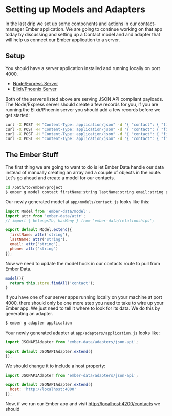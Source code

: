 # Setting up Models and Adapters

In the last drip we set up some components and actions in our contact-manager Ember application. We are going to continue working on that app today by discussing and setting up a Contact model and and adapter that will help us connect our Ember application to a server.

## Setup

You should have a server application installed and running locally on port 4000.

* [Node/Express Server](https://github.com/baroquon/contact_manager_backend_node)
* [Elixir/Phoenix Server](https://github.com/baroquon/contact_manager_backend)

Both of the servers listed above are serving JSON API compliant payloads. The Node/Express server should create a few records for you, if you are running the Elixir/Phoenix server you should add a few records before we get started:

```sh
curl -X POST -H "Content-Type: application/json" -d '{ "contact": { "first_name": "Gerald", "last_name": "Madison", "email":"germader@gmail.com", "phone": "205.555.0438" } }' http://localhost:4000/contacts
curl -X POST -H "Content-Type: application/json" -d '{ "contact": { "first_name": "Jimmy", "last_name": "Jefferson", "email":"jeffster@gmail.com", "phone": "205.555.0339" } }' http://localhost:4000/contacts
curl -X POST -H "Content-Type: application/json" -d '{ "contact": { "first_name": "Ronald", "last_name": "Adams", "email":"radams@gmail.com", "phone": "205.555.0240" } }' http://localhost:4000/contacts
curl -X POST -H "Content-Type: application/json" -d '{ "contact": { "first_name": "Bill", "last_name": "Washington", "email":"washb@gmail.com", "phone": "205.555.0141" } }' http://localhost:4000/contacts
```

## The Ember Stuff

The first thing we are going to want to do is let Ember Data handle our data instead of manually creating an array and a couple of objects in the route. Let's go ahead and create a model for our contacts.

```sh
cd /path/to/ember/project
$ ember g model contact firstName:string lastName:string email:string phone:string
```

Our newly generated model at `app/models/contact.js` looks like this:

```JavaScript
import Model from 'ember-data/model';
import attr from 'ember-data/attr';
// import { belongsTo, hasMany } from 'ember-data/relationships';

export default Model.extend({
  firstName: attr('string'),
  lastName: attr('string'),
  email: attr('string'),
  phone: attr('string')
});
```

Now we need to update the model hook in our contacts route to pull from Ember Data.

```JavaScript
model(){
  return this.store.findAll('contact');
}
```

If you have one of our server apps running locally on your machine at port 4000, there should only be one more step you need to take to wire up your Ember app. We just need to tell it where to look for its data. We do this by generating an adapter.

```sh
$ ember g adapter application
```

Your newly generated adapter at `app/adapters/application.js` looks like:

```JavaScript
import JSONAPIAdapter from 'ember-data/adapters/json-api';

export default JSONAPIAdapter.extend({
});
```

We should change it to include a host property:

```JavaScript
import JSONAPIAdapter from 'ember-data/adapters/json-api';

export default JSONAPIAdapter.extend({
  host: 'http://localhost:4000'
});
```

Now, if we run our Ember app and visit [http://localhost:4200/contacts](http://localhost:4200/contacts) we should
